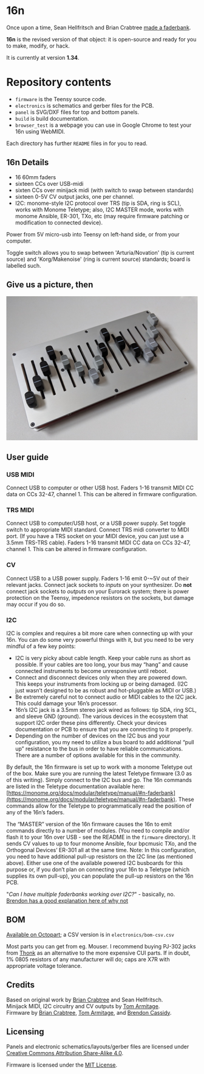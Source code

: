 # 16n

Once upon a time, Sean Hellfritsch and Brian Crabtree [made a faderbank][linespost].

**16n** is the revised version of that object: it is open-source and ready for you to make, modify, or hack.

It is currently at version **1.34**.

# Repository contents

- `firmware` is the Teensy source code.
- `electronics` is schematics and gerber files for the PCB.
- `panel` is SVG/DXF files for top and bottom panels.
- `build` is build documentation.
- `browser_test` is a webpage you can use in Google Chrome to test your 16n
  using WebMIDI.

Each directory has further `README` files in for you to read.

## 16n Details

- 16 60mm faders
- sixteen CCs over USB-midi
- sixten CCs over minijack midi (with switch to swap between standards)
- sixteen 0-5V CV output jacks, one per channel.
- I2C: monome-style I2C protocol over TRS (tip is SDA, ring is SCL), works with Monome Teletype; also, I2C MASTER mode, works with monome Ansible, ER-301, TXo, etc (may require firmware patching or modification to connected device).

Power from 5V micro-usb into Teensy on left-hand side, or from your computer.

Toggle switch allows you to swap between 'Arturia/Novation' (tip is current source) and 'Korg/Makenoise' (ring is current source) standards; board is labelled such.

## Give us a picture, then

![](faderbank.jpg)

## User guide

### USB MIDI

Connect USB to computer or other USB host. Faders 1-16 transmit MIDI CC data on CCs 32-47, channel 1. This can be altered in firmware configuration.

### TRS MIDI

Connect USB to computer/USB host, or a USB power supply. Set toggle switch to appropriate MIDI standard. Connect TRS midi converter to MIDI port. (If you have a TRS socket on your MIDI device, you can just use a 3.5mm TRS-TRS cable). Faders 1-16 transmit MIDI CC data on CCs 32-47, channel 1. This can be altered in firmware configuration.

### CV

Connect USB to a USB power supply. Faders 1-16 emit 0-~5V out of their relevant jacks. Connect jack sockets to _inputs_ on your synthesizer. Do **not** connect jack sockets to _outputs_ on your Eurorack system; there is power protection on the Teensy, impedence resistors on the sockets, but damage may occur if you do so.

### I2C

I2C is complex and requires a bit more care when connecting up with your 16n. You can do some very powerful things with it, but you need to be very mindful of a few key points:

- I2C is very picky about cable length. Keep your cable runs as short as possible. If your cables are too long, your bus may “hang” and cause connected instruments to become unresponsive until reboot.
- Connect and disconnect devices only when they are powered down. This keeps your instruments from locking up or being damaged. (I2C just wasn’t designed to be as robust and hot-pluggable as MIDI or USB.)
- Be extremely careful not to connect audio or MIDI cables to the I2C jack. This could damage your 16n’s processor.
- 16n’s I2C jack is a 3.5mm stereo jack wired as follows: tip SDA, ring SCL, and sleeve GND (ground). The various devices in the ecosystem that support I2C order these pins differently. Check your devices documentation or PCB to ensure that you are connecting to it properly.
- Depending on the number of devices on the I2C bus and your configuration, you my need to utilize a bus board to add additional “pull up” resistance to the bus in order to have reliable communications. There are a number of options available for this in the community.

By default, the 16n firmware is set up to work with a monome Teletype out of the box. Make sure you are running the latest Teletype firmware (3.0 as of this writing). Simply connect to the I2C bus and go. The 16n commands are listed in the Teletype documentation available here: [https://monome.org/docs/modular/teletype/manual/#n-faderbank](https://monome.org/docs/modular/teletype/manual/#n-faderbank). These commands allow for the Teletype to programmatically read the position of any of the 16n’s faders.

The “MASTER” version of the 16n firmware causes the 16n to emit commands directly to a number of modules. (You need to compile and/or flash it to your 16n over USB - see the README in the `firmware` directory). It sends CV values to up to four monome Ansible, four bpcmusic TXo, and the Orthogonal Devices’ ER-301 all at the same time. Note: In this configuration, you need to have additional pull-up resistors on the I2C line (as mentioned above). Either use one of the available powered I2C busboards for this purpose or, if you don’t plan on connecting your 16n to a Teletype (which supplies its own pull-up), you can populate the pull-up resistors on the 16n PCB.

"_Can I have multiple faderbanks working over I2C?_" - basically, no. [Brendon has a good explanation here of why not](https://github.com/16n-faderbank/16n/issues/16#issuecomment-455739461)

## BOM

[Available on Octopart][octobom]; a CSV version is in `electronics/bom-csv.csv`

Most parts you can get from eg. Mouser. I recommend buying PJ-302 jacks from [Thonk](https://thonk.co.uk) as an alternative to the more expensive CUI parts. If in doubt, 1% 0805 resistors of any manufacturer will do; caps are X7R with appropriate voltage tolerance.

## Credits

Based on original work by [Brian Crabtree][tehn] and Sean Hellfritsch.  
Minijack MIDI, I2C circuitry and CV outputs by [Tom Armitage][infovore].  
Firmware by [Brian Crabtree][tehn], [Tom Armitage][infovore], and [Brendon Cassidy][bpcmusic].

## Licensing

Panels and electronic schematics/layouts/gerber files are licensed under
[Creative Commons Attribution Share-Alike 4.0][ccbysa].

Firmware is licensed under the [MIT License][mitlicense].

[linespost]: https://llllllll.co/t/sixteen-n-faderbank/3643
[tehn]: https://github.com/tehn
[bpcmusic]: https://github.com/bpcmusic
[infovore]: https://github.com/infovore
[octobom]: https://octopart.com/bom-tool/unJxkzvR
[ccbysa]: https://creativecommons.org/licenses/by-sa/4.0/
[mitlicense]: https://opensource.org/licenses/MIT
